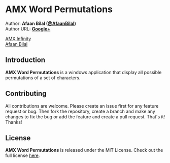 AMX Word Permutations 
==============

Author: **Afaan Bilal ([@AfaanBilal](https://github.com/AfaanBilal))**   
Author URL: **[Google+](https://google.com/+AfaanBilal)**

[AMX Infinity](https://www.amxinfinity.ml)  
[Afaan Bilal](https://afaan.ml)

## Introduction
**AMX Word Permutations** is a windows application that display all possible permutations of a set of characters. 

## Contributing
All contributions are welcome. Please create an issue first for any feature request
or bug. Then fork the repository, create a branch and make any changes to fix the bug 
or add the feature and create a pull request. That's it!
Thanks!

## License
**AMX Word Permutations** is released under the MIT License.
Check out the full license [here](LICENSE).

